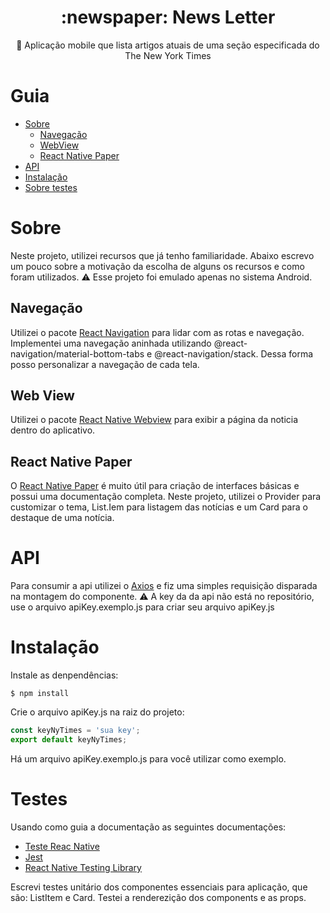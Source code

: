 <h1 align="center">
    :newspaper: News Letter
</h1>
<p align="center">🚀 Aplicação mobile que lista artigos atuais de uma seção especificada do The New York Times</p>

Guia
=================
<!--ts-->
   * [Sobre](#Sobre)
      * [Navegação](#Navegação)
      * [WebView](#WebView)
      * [React Native Paper](#Paper)
   * [API](#API)
   * [Instalação](#Instalação)
   * [Sobre testes](#Testes)
<!--te-->

Sobre
=====
Neste projeto, utilizei recursos que já tenho familiaridade. Abaixo escrevo um pouco sobre a motivação da escolha de alguns os recursos e como foram utilizados. 
:warning: Esse projeto foi emulado apenas no sistema Android.


Navegação
-----

Utilizei o pacote  <a href="https://reactnavigation.org/">React Navigation</a> para lidar com as rotas e navegação. Implementei uma navegação aninhada utilizando @react-navigation/material-bottom-tabs e @react-navigation/stack. Dessa forma posso personalizar a navegação de cada tela.


Web View
-----

Utilizei o pacote  <a href="https://github.com/react-native-webview/react-native-webview">React Native Webview</a> para exibir a página da noticia dentro do aplicativo. 

React Native Paper
-----

O <a href="https://callstack.github.io/react-native-paper/">React Native Paper</a> é muito útil para criação de interfaces básicas e possui uma documentação completa. Neste projeto, utilizei  o Provider para customizar o tema, List.Iem para listagem das notícias e um Card para o destaque de uma notícia. 

API
=====
Para consumir a api utilizei o <a href="https://github.com/axios/axios">Axios</a> e fiz uma simples requisição disparada na montagem do componente.
:warning: A key da da api não está no repositório, use o arquivo apiKey.exemplo.js para criar seu arquivo apiKey.js


Instalação
=====
Instale as denpendências:

```shell
$ npm install
```

Crie o arquivo apiKey.js na raiz do projeto:

```js
const keyNyTimes = 'sua key';
export default keyNyTimes;
```
Há um arquivo apiKey.exemplo.js para você utilizar como exemplo. 


Testes
=====
Usando como guia a documentação as seguintes documentações: 
- <a href="https://reactnative.dev/docs/testing-overview">Teste Reac Native</a>
- <a href="https://jestjs.io/docs/pt-BR/tutorial-react-native">Jest</a>
- <a href="https://callstack.github.io/react-native-testing-library/">React Native Testing Library</a>

Escrevi testes unitário dos componentes essenciais para aplicação, que são: ListItem e Card. Testei a renderezição dos components e as props.
